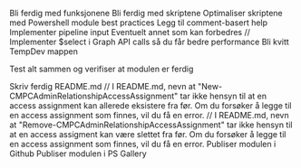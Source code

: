 Bli ferdig med funksjonene
Bli ferdig med skriptene
Optimaliser skriptene med Powershell module best practices
Legg til comment-basert help
Implementer pipeline input
Eventuelt annet som kan forbedres
// Implementer $select i Graph API calls så du får bedre performance
Bli kvitt TempDev mappen

Test alt sammen og verifiser at modulen er ferdig

Skriv ferdig README.md
// I README.md, nevn at "New-CMPCAdminRelationshipAccessAssignment" tar ikke hensyn til at en access assignment kan allerede eksistere fra før. Om du forsøker å legge til en access assignment som finnes, vil du få en error.
// I README.md, nevn at "Remove-CMPCAdminRelationshipAccessAssignment" tar ikke hensyn til at en access assigment kan være slettet fra før. Om du forsøker å legge til en access assignment som finnes, vil du få en error.
Publiser modulen i Github
Publiser modulen i PS Gallery
